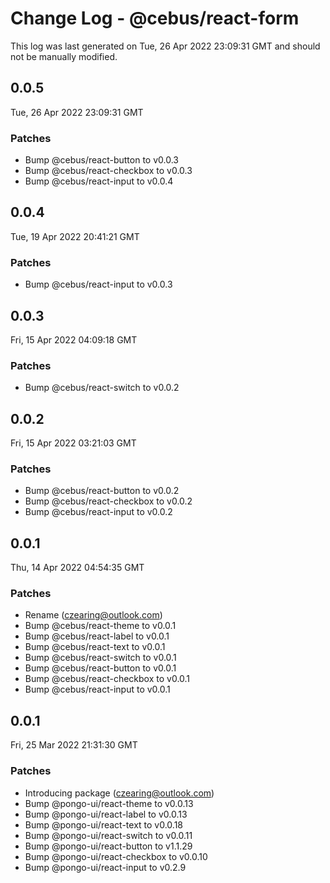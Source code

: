 # Change Log - @cebus/react-form

This log was last generated on Tue, 26 Apr 2022 23:09:31 GMT and should not be manually modified.

<!-- Start content -->

## 0.0.5

Tue, 26 Apr 2022 23:09:31 GMT

### Patches

- Bump @cebus/react-button to v0.0.3
- Bump @cebus/react-checkbox to v0.0.3
- Bump @cebus/react-input to v0.0.4

## 0.0.4

Tue, 19 Apr 2022 20:41:21 GMT

### Patches

- Bump @cebus/react-input to v0.0.3

## 0.0.3

Fri, 15 Apr 2022 04:09:18 GMT

### Patches

- Bump @cebus/react-switch to v0.0.2

## 0.0.2

Fri, 15 Apr 2022 03:21:03 GMT

### Patches

- Bump @cebus/react-button to v0.0.2
- Bump @cebus/react-checkbox to v0.0.2
- Bump @cebus/react-input to v0.0.2

## 0.0.1

Thu, 14 Apr 2022 04:54:35 GMT

### Patches

- Rename (czearing@outlook.com)
- Bump @cebus/react-theme to v0.0.1
- Bump @cebus/react-label to v0.0.1
- Bump @cebus/react-text to v0.0.1
- Bump @cebus/react-switch to v0.0.1
- Bump @cebus/react-button to v0.0.1
- Bump @cebus/react-checkbox to v0.0.1
- Bump @cebus/react-input to v0.0.1

## 0.0.1

Fri, 25 Mar 2022 21:31:30 GMT

### Patches

- Introducing package (czearing@outlook.com)
- Bump @pongo-ui/react-theme to v0.0.13
- Bump @pongo-ui/react-label to v0.0.13
- Bump @pongo-ui/react-text to v0.0.18
- Bump @pongo-ui/react-switch to v0.0.11
- Bump @pongo-ui/react-button to v1.1.29
- Bump @pongo-ui/react-checkbox to v0.0.10
- Bump @pongo-ui/react-input to v0.2.9
